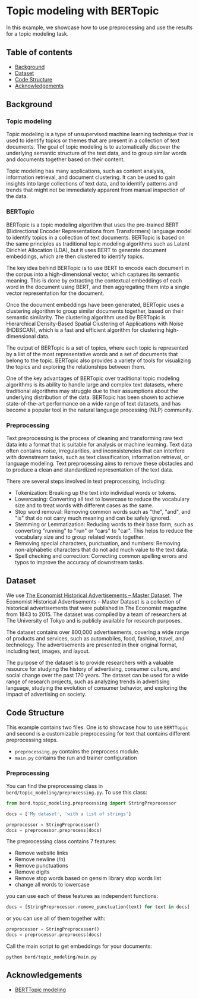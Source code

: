 # Topic modeling with BERTopic

In this example, we showcase how to use preprocessing and use the results for a topic modeling task.

## Table of contents
* [Background](#background)
* [Dataset](#dataset)
* [Code Structure](#code-structure)
* [Acknowledgements](#Acknowledgements)

## Background

### Topic modeling

Topic modeling is a type of unsupervised machine learning technique that is used to identify topics or themes that are
present in a collection of text documents. The goal of topic modeling is to automatically discover the underlying
semantic structure of the text data, and to group similar words and documents together based on their content.

Topic modeling has many applications, such as content analysis, information retrieval, and document clustering. It can
be used to gain insights into large collections of text data, and to identify patterns and trends that might not be
immediately apparent from manual inspection of the data.

### BERTopic

BERTopic is a topic modeling algorithm that uses the pre-trained BERT (Bidirectional Encoder Representations from
Transformers) language model to identify topics in a collection of text documents. BERTopic is based on the same
principles as traditional topic modeling algorithms such as Latent Dirichlet Allocation (LDA), but it uses BERT to
generate document embeddings, which are then clustered to identify topics.

The key idea behind BERTopic is to use BERT to encode each document in the corpus into a high-dimensional vector, which
captures its semantic meaning. This is done by extracting the contextual embeddings of each word in the document using
BERT, and then aggregating them into a single vector representation for the document.

Once the document embeddings have been generated, BERTopic uses a clustering algorithm to group similar documents
together, based on their semantic similarity. The clustering algorithm used by BERTopic is Hierarchical Density-Based
Spatial Clustering of Applications with Noise (HDBSCAN), which is a fast and efficient algorithm for clustering
high-dimensional data.

The output of BERTopic is a set of topics, where each topic is represented by a list of the most representative words
and a set of documents that belong to the topic. BERTopic also provides a variety of tools for visualizing the topics
and exploring the relationships between them.

One of the key advantages of BERTopic over traditional topic modeling algorithms is its ability to handle large and
complex text datasets, where traditional algorithms may struggle due to their assumptions about the underlying
distribution of the data. BERTopic has been shown to achieve state-of-the-art performance on a wide range of text
datasets, and has become a popular tool in the natural language processing (NLP) community.

### Preprocessing

Text preprocessing is the process of cleaning and transforming raw text data into a format that is suitable for analysis
or machine learning. Text data often contains noise, irregularities, and inconsistencies that can interfere with
downstream tasks, such as text classification, information retrieval, or language modeling. Text preprocessing aims to
remove these obstacles and to produce a clean and standardized representation of the text data.

There are several steps involved in text preprocessing, including:

- Tokenization: Breaking up the text into individual words or tokens.
- Lowercasing: Converting all text to lowercase to reduce the vocabulary size and to treat words with different cases as the same.
- Stop word removal: Removing common words such as "the", "and", and "is" that do not carry much meaning and can be safely ignored.
- Stemming or Lemmatization: Reducing words to their base form, such as converting "running" to "run" or "cars" to "car". This helps to reduce the vocabulary size and to group related words together.
- Removing special characters, punctuation, and numbers: Removing non-alphabetic characters that do not add much value to the text data.
- Spell checking and correction: Correcting common spelling errors and typos to improve the accuracy of downstream tasks.

## Dataset

We use [The Economist Historical Advertisements – Master Dataset](https://www.berd-nfdi.de/2021/11/03/dataset-on-historical-advertisements-of-the-economist-released-now/).
The Economist Historical Advertisements – Master Dataset is a collection of historical advertisements that were
published in The Economist magazine from 1843 to 2015. The dataset was compiled by a team of researchers at The
University of Tokyo and is publicly available for research purposes.

The dataset contains over 800,000 advertisements, covering a wide range of products and services, such as automobiles,
food, fashion, travel, and technology. The advertisements are presented in their original format, including text, images,
and layout.

The purpose of the dataset is to provide researchers with a valuable resource for studying the history of advertising,
consumer culture, and social change over the past 170 years. The dataset can be used for a wide range of research
projects, such as analyzing trends in advertising language, studying the evolution of consumer behavior, and exploring
the impact of advertising on society.

## Code Structure

This example contains two files. One is to showcase how to use `BERTTopic` and second is a customizable preprocessing for
text that contains different preprocessing steps.

- `preprocessing.py` contains the preprocess module.
- `main.py` contains the run and trainer configuration

### Preprocessing

You can find the preprocessing class in `berd/topic_modeling/preprocessing.py`.
To use this class:

```python
from berd.topic_modeling.preprocessing import StringPreprocessor

docs = ['My dataset', 'with a list of strings']

preprocessor = StringPreprocessor()
docs = preprocessor.preprocess(docs)
```

The preprocessing class contains 7 features:

 - Remove website links
 - Remove newline (/n)
 - Remove punctuations
 - Remove digits
 - Remove stop words based on gensim library stop words list
 - change all words to lowercase

you can use each of these features as independent functions:

 ```python
docs = [StringPreprocessor.remove_punctuation(text) for text in docs]
```
or you can use all of them together with:

```python
preprocessor = StringPreprocessor()
docs = preprocessor.preprocess(docs)
```

Call the main script to get embeddings for your documents:

```shell
python berd/topic_modeling/main.py
```

## Acknowledgements

- [BERTTopic modeling](https://github.com/MaartenGr/BERTopic)
